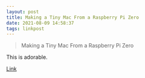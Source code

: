 ```yaml
---
layout: post
title: Making a Tiny Mac From a Raspberry Pi Zero
date: 2021-08-09 14:58:37
tags: linkpost
---
```


> Making a Tiny Mac From a Raspberry Pi Zero

This is adorable. 

[Link](https://www.instructables.com/Making-a-Tiny-Mac-From-a-Raspberry-Pi-Zero/)


